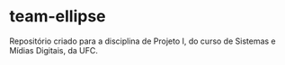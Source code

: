 # team-ellipse
Repositório criado para a disciplina de Projeto I, do curso de Sistemas e Mídias Digitais, da UFC. 
